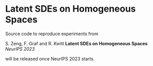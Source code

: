 # Latent SDEs on Homogeneous Spaces

Source code to reproduce experiments from 

S. Zeng, F. Graf and R. Kwitt
**Latent SDEs on Homogeneous Spaces**      
*NeurIPS 2023*

will be released once NeurIPS 2023 starts.
